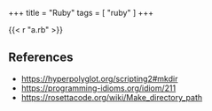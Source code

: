 +++
title = "Ruby"
tags = [ "ruby" ]
+++

{{< r "a.rb" >}}

## References

- <https://hyperpolyglot.org/scripting2#mkdir>
- <https://programming-idioms.org/idiom/211>
- <https://rosettacode.org/wiki/Make_directory_path>
